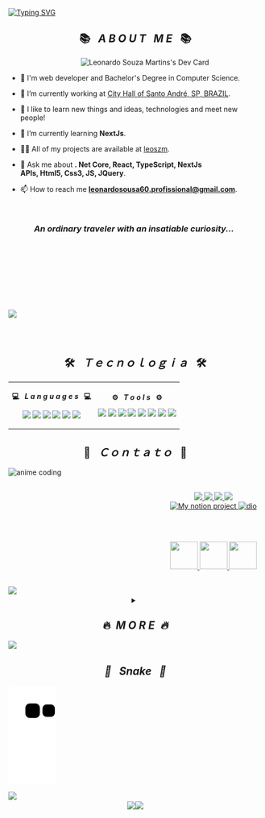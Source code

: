 <!--[![Typing SVG](https://readme-typing-svg.herokuapp.com/?font=Dancing+Script&color=FFFFFF&size=35&center=true&vCenter=true&width=1000&lines=Hello,+My+Name+is+Leonardo+Souza+Martins;I'm+24+Years+Old+and+i+currently+live+in+Brazil;I'm+From+Santo+André,+SP+-+Brazil;I+Work+in+Web+Development+with+.Net,React,Typescript,MySql+and+Oracle;I'm+Bachelor's+Degree+in+Computer+Science;Welcome+And+Enjoy!+:%29)](https://git.io/typing-svg)-->
<div>
 
[![Typing SVG](https://readme-typing-svg.herokuapp.com/?font=Dancing+Script&color=FFFFFF&size=35&center=true&vCenter=true&width=1000&lines=Hello,+My+Name+is+Leonardo+Souza+Martins;I'm+24+Years+Old+and+I+currently+live+in+Brazil;I'm+from+Santo+André,+SP+-+Brazil;I+work+in+Web+Development+with+.NET,+React,+TypeScript,+MySQL,+and+Oracle;I+have+a+Bachelor's+Degree+in+Computer+Science;Welcome+and+Enjoy!+:%29)](https://git.io/typing-svg)

</div>
<div>
 <h2 align="center">📚&ensp; <i>A B O U T &nbsp; M E</i> &ensp;📚</h2>

 <a href="https://app.daily.dev/Leoszm"><img align="right" src="https://api.daily.dev/devcards/e90a0c681151496590a67f7c8a244de1.png?r=7ep" width="360" alt="Leonardo Souza Martins's Dev Card"/></a>
 <br>
- 🤵 I'm web developer and Bachelor's Degree in Computer Science.

- 🔭 I’m currently working at [City Hall of Santo André, SP, BRAZIL](https://web.santoandre.sp.gov.br).

- 🤖 I like to learn new things and ideas, technologies and meet new people!

- 🌱 I’m currently learning **NextJs**.

- 👨‍💻 All of my projects are available at [leoszm](https://github.com/leoszm?tab=repositories).

- 💬 Ask me about **. Net Core, React, TypeScript, NextJs<br>APIs, Html5, Css3, JS, JQuery**.

- 📫 How to reach me **leonardosousa60.profissional@gmail.com**.
 <br>
 <h3>&nbsp;&nbsp;&nbsp;&nbsp;&nbsp;&nbsp;&nbsp;&nbsp;&nbsp;&nbsp;&nbsp;&ensp;<i>An ordinary traveler with an insatiable curiosity...</i>&ensp;</h3>

</div>
<br>
<br>
<br>
<h2></h2>
<h2 align="center" style="display: inline-block">
 <p align="center">
  <img width="300" src="https://profile-counter.glitch.me/leoszm/count.svg" />
 </p>
</h2>
<h2 align="center">🛠️&ensp; <i>Ｔｅｃｎｏｌｏｇｉａ</i> &ensp;🛠️</h2>
<div>
  <table>
    <th>
      <p align="center">
        <p align="center">💻&ensp; <i>L a n g u a g e s</i> &ensp;💻</p>
          <img src="https://img.shields.io/badge/react-%2320232a.svg?style=for-the-badge&logo=react&logoColor=%2361DAFB" />
          <img src="https://img.shields.io/badge/TypeScript-007ACC?style=for-the-badge&logo=typescript&logoColor=white">
          <img src="https://img.shields.io/badge/.NET-5C2D91?style=for-the-badge&logo=.net&logoColor=white" />
          <img src="https://img.shields.io/badge/javascript-%23323330.svg?style=for-the-badge&logo=javascript&logoColor=%23F7DF1E" />
          <img src="https://img.shields.io/badge/MySQL-00000F?style=for-the-badge&logo=mysql&logoColor=white" />
          <img src="https://img.shields.io/badge/Oracle-F80000?style=for-the-badge&logo=oracle&logoColor=white" />
      </p>
    </th>
    <th>
      <p align="center">
      <p align="center">⚙️&ensp; <i>T o o l s</i> &ensp;⚙️</p>
        <img src="https://img.shields.io/badge/Visual_Studio-5C2D91?style=for-the-badge&logo=visual%20studio&logoColor=white" />
        <img src="https://img.shields.io/badge/Visual_Studio_Code-0078D4?style=for-the-badge&logo=visual%20studio%20code&logoColor=white" />
        <img src="https://img.shields.io/badge/Bootstrap-563D7C?style=for-the-badge&logo=bootstrap&logoColor=white" />
        <img src="https://img.shields.io/badge/Postman-FF6C37?style=for-the-badge&logo=postman&logoColor=white"/>
        <img src="https://img.shields.io/badge/-Swagger-%23Clojure?style=for-the-badge&logo=swagger&logoColor=white" />
        <img src="https://img.shields.io/badge/GIT-E44C30?style=for-the-badge&logo=git&logoColor=white" />
        <img src="https://img.shields.io/badge/GitHub-100000?style=for-the-badge&logo=github&logoColor=white" />
        <img src="https://img.shields.io/badge/GitLab-330F63?style=for-the-badge&logo=gitlab&logoColor=white" />
      </p>    
    </th>
  </table>
  <div>
   <h2></h2>
   <h2 align="center">🙋‍&ensp; <i>Ｃｏｎｔａｔｏ</i> &ensp;🙋‍</h2>
   <a>&nbsp;</a>
   <img align="left" width="310px" height="235px" src="./images/gifs/who-are-you.gif" alt="anime coding" />
    <div>
     <p align="center">
     <br>
     <a href="https://www.instagram.com/lleo_smz/" target="_blank">
      <img src="https://img.shields.io/badge/-Instagram-%23E4405F?style=for-the-badge&logo=instagram&logoColor=white">
     </a>
     <a href="https://www.linkedin.com/in/leoszm/" target="_blank">
      <img src="https://img.shields.io/badge/-LinkedIn-%230077B5?style=for-the-badge&logo=linkedin&logoColor=white" >
     </a>
     <a href="https://stackoverflow.com/users/20460025/leoszm">
      <img src="https://img.shields.io/badge/Stack%20Overflow-F58025?style=for-the-badge&logo=Stack%20Overflow&logoColor=white">
     </a>
     <a href="https://dev.to/leoszm" target="_blank">
      <img src="https://img.shields.io/badge/dev.to-0A0A0A?style=for-the-badge&logo=dev.to&logoColor=white" />
     </a>
     <a href="https://www.notion.so/049933406b6640188a8ddeaea910adcf" target="_blank">
      <img src="https://img.shields.io/badge/Notion-%23000000.svg?style=for-the-badge&logo=notion&logoColor=white" alt="My notion project" />
     </a>
     <a href="https://web.dio.me/users/leonardosousa60?tab=settings" target="_blank">
      <img src="./images/buttons/Captura de tela 2023-04-06 132024.png" alt="dio" target="_blank" width="55px"/>
     </a>
   </p>
   <br>
   <br>
   <p align="center">
    <a href="https://github.com/leoszm" target="_blank">
     <img height="55" width="55" src="./images/buttons/githublogo.png" alt=""/>
    </a>
    <a href="mailto:leonardosousa60.profissional@gmail.com" target="_blank">
     <img height="55" width="55" src="./images/buttons/gmailogo.png" alt=""/>
    </a>
    <a href="https://discordapp.com/users/702567755618189404" target="_blank">
     <img height="55" width="55" src="./images/buttons/discordlogo.png" alt=""/>
    </a>
   </p>
  </div>
 </div>
 <br>
 <img src="./images/gifs/borderseperator.gif">
 <details close>
  <summary align="center"><h2>&ensp;<strong>🔥&ensp;<i>M O R E<i>&ensp;🔥</strong>&ensp;</h2></summary>
  </br>
  <h2></h2>
<h2 align="center" style="display: inline-block">
<details close>
<summary>👨🏻‍💻&ensp; <i>Ｐｒｏｊｅｔｏｓ</i> &ensp;👨🏻‍💻</summary>
</br>
<img align="right" src="./images/gifs/cyberpunk.gif" height="505px" width="395px" alt="projects image">
<table height="495px" width="505px">
  <tr>
  <th>
  Professional Projects
  </th>
  </tr>
     <tr>
    <td>
    <a href="https://github.com/leoszm/Digital-Watch-Js" target="_blank">
      <img align="center" src="https://github-readme-stats.vercel.app/api/pin/?username=leoszm&repo=Digital-Watch-Js&theme=tokyonight&hide_border=true" />
    </a>
    </td>
  </tr>
     <tr>
    <td>
    <a href="https://github.com/leoszm/Consumo-API-NASA" target="_blank">
      <img align="center" src="https://github-readme-stats.vercel.app/api/pin/?username=leoszm&repo=Consumo-API-NASA&theme=tokyonight&hide_border=true" />
    </a>
    </td>
 </tr>
  <tr>
  <th>
  Learning projects
  </th>
  </tr>
  <tr>
    <td>
    <a href="https://github.com/leoszm/leoszm/" target="_blank">
      <img align="center" src="https://github-readme-stats.vercel.app/api/pin/?username=leoszm&repo=leoszm&theme=tokyonight&hide_border=true" />
    </a>
    </td>
  </tr>
 <tr>
    <td>
    <a href="https://github.com/leoszm/Conhecimento-em-Ferramentas" target="_blank">
      <img align="center" src="https://github-readme-stats.vercel.app/api/pin/?username=leoszm&repo=Conhecimento-em-Ferramentas&theme=tokyonight&hide_border=true" />
    </a>
    </td>
  </tr>
  <tr>
    <td>
    <a href="https://github.com/leoszm/Aprendizado-Csharp" target="_blank">
      <img align="center" src="https://github-readme-stats.vercel.app/api/pin/?username=leoszm&repo=Aprendizado-Csharp&theme=tokyonight&hide_border=true" />
    </a>
    </td>
  </tr>
   <tr>
    <td>
    <a href="https://github.com/leoszm/Ensino-aspnet" target="_blank">
      <img align="center" src="https://github-readme-stats.vercel.app/api/pin/?username=leoszm&repo=Ensino-aspnet&theme=tokyonight&hide_border=true" />
    </a>
    </td>
  </tr>
</table>
</details>
</h2>
<h2 align="center" style="display: inline-block"> <!-- <img src="./images/gifs/borderseperator.gif"> -->
<details close>
<summary>📈&ensp; <i>Ａｔｉｖｉｄａｄｅ</i> &ensp;📈</summary>
<br>
 <p align="center">
 <img src="https://streak-stats.demolab.com?user=leoszm&theme=dark&hide_border=true&border_radius=4.8&background=000000&stroke=0079fa&ring=270786&fire=0EAFDD&currStreakNum=2FD8E7&sideNums=2FD8E7&currStreakLabel=0079fa&sideLabels=2FD8E7&dates=0079fa" />
</p>
 <img width="49%" height="195px" src="https://github-readme-stats.vercel.app/api?username=leoszm&title_color=0079fa&text_color=2FD8E7&iconcolor=2FD8E7&bg_color=000000&show_icons=true&hide_border=true&count_private=true&border_radius=0" /> 
<img width="41%" height="195px" src="https://github-readme-stats.vercel.app/api/top-langs/?username=leoszm&layout=compact&hide_border=true&title_color=2049DD&text_color=2FD8E7&bg_color=000000" />
 <img src="https://github-profile-trophy.vercel.app/?username=leoszm&theme=algolia&no-frame=true&no-bg=true&row=1&column=7" width="100%" alt="Trophy" align="middle"  />

<div align="center">
 <img align="center" width="100%" src="https://github-readme-activity-graph.cyclic.app/graph?username=leoszm&custom_title=leoszm's%20GitHub%20Activity%20Graph&bg_color=000000&color=0079fa&line=2100fa&point=D626E7&area=true&hide_border=true">
 <br>
<p align="center">
<img width="100%" src="./images/gifs/loficity.gif" alt="Lofi Nightlife city scene" />
</p>
</div>
</details>
</br>
</details>
<img src="./images/gifs/borderseperator.gif">
<h2 align="center">🐍&ensp; <i>Snake</i> &ensp;🐍</summary></h2> 

![snake gif](https://github.com/leoszm/leoszm/blob/output/github-contribution-grid-snake.svg)

<img src="./images/gifs/borderseperator.gif">
<div align="center">
  <img src="https://i.kym-cdn.com/photos/images/original/002/429/796/96c.gif" width="75" /><img src="./images/buttons/license_mit_image.svg" width="150" /> <!--<img src="./images/girl_dancing_subaru.gif" width="75" /> -->
</div>
